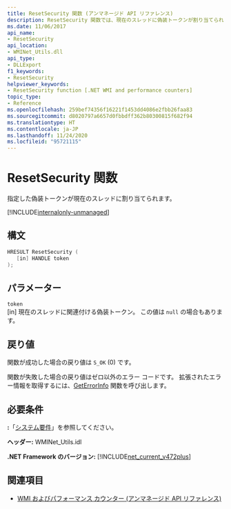 ```yaml
---
title: ResetSecurity 関数 (アンマネージド API リファレンス)
description: ResetSecurity 関数では、現在のスレッドに偽装トークンが割り当てられます。
ms.date: 11/06/2017
api_name:
- ResetSecurity
api_location:
- WMINet_Utils.dll
api_type:
- DLLExport
f1_keywords:
- ResetSecurity
helpviewer_keywords:
- ResetSecurity function [.NET WMI and performance counters]
topic_type:
- Reference
ms.openlocfilehash: 259bef74356f16221f1453dd4086e2fbb26faa83
ms.sourcegitcommit: d8020797a6657d0fbbdff362b80300815f682f94
ms.translationtype: HT
ms.contentlocale: ja-JP
ms.lasthandoff: 11/24/2020
ms.locfileid: "95721115"
---
```

# <a name="resetsecurity-function"></a>ResetSecurity 関数

指定した偽装トークンが現在のスレッドに割り当てられます。
  
[!INCLUDE[internalonly-unmanaged](../../../../includes/internalonly-unmanaged.md)]
  
## <a name="syntax"></a>構文  
  
```cpp  
HRESULT ResetSecurity (
   [in] HANDLE token
);
```  

## <a name="parameters"></a>パラメーター

`token`  
[in] 現在のスレッドに関連付ける偽装トークン。 この値は `null` の場合もあります。

## <a name="return-value"></a>戻り値

関数が成功した場合の戻り値は `S_OK` (0) です。

関数が失敗した場合の戻り値はゼロ以外のエラー コードです。 拡張されたエラー情報を取得するには、[GetErrorInfo](geterrorinfo.md) 関数を呼び出します。
  
## <a name="requirements"></a>必要条件  

 **:**「[システム要件](../../get-started/system-requirements.md)」を参照してください。  
  
 **ヘッダー:** WMINet_Utils.idl  
  
 **.NET Framework のバージョン:** [!INCLUDE[net_current_v472plus](../../../../includes/net-current-v472plus.md)]  
  
## <a name="see-also"></a>関連項目

- [WMI およびパフォーマンス カウンター (アンマネージド API リファレンス)](index.md)
